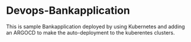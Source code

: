# Devops-Bankapplication

This is sample Bankapplication deployed by using Kubernetes and adding an ARGOCD to make the auto-deployment to the kuberentes clusters. 
